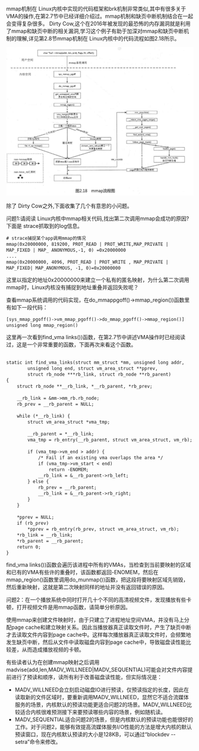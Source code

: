 mmap机制在 Linux内核中实现的代码框架和brk机制非常类似,其中有很多关于VMA的操作,在第2.7节中已经详细介绍过。mmap机制和缺页中断机制结合在一起会变得复杂很多。 Dirty Cow,这个在2016年被发现的最恐怖的内存漏洞就是利用了mmap和缺页中断的相关漏洞,学习这个例子有助于加深对mmap和缺页中断机制的理解,详见第2.8节mmap机制在 Linux内核中的代码流程如图2.18所示。

![mmap流程图](picture/mmap流程图.png)

除了 Dirty Cow之外,下面收集了几个有意思的小问题。

问题1:请阅读 Linux内核中mmap相关代码,找出第二次调用mmap会成功的原因? 下面是 strace抓取到的log信息。

```
# strace捕捉某个app调用mmap的情况 
mmap(0x20000000, 819200, PROT_READ | PROT_WRITE,MAP_PRIVATE | MAP_FIXED | MAP_ ANONYMOUS,-1, 0) =0x20000000 
....
mmap(0x20000000, 4096, PROT_READ | PROT_WRITE , MAP_PRIVATE | MAP_FIXED| MAP_ANONYMOUS, -1, 0)=0x20000000
```

这里以指定的地址0x20000000来建立一个私有的匿名映射，为什么第二次调用mmap时，Linux内核没有捕捉到地址重叠并返回失败呢？

查看mmap系统调用的代码实现，在do_mmappgoff()->mmap_region())函数里有如下一段代码：

```
[sys_mmap_pgoff()->vm_mmap_pgoff()->do_mmap_pgoff()->mmap_region()]
unsigned long mmap_region()
```

这里再一次看到find_vma links())函数，在第2.7节中讲述VMA操作时已经阅读过，这是一个非常重要的函数，下面再次来看这个函数。

```

static int find_vma_links(struct mm_struct *mm, unsigned long addr,
		unsigned long end, struct vm_area_struct **pprev,
		struct rb_node ***rb_link, struct rb_node **rb_parent)
{
	struct rb_node **__rb_link, *__rb_parent, *rb_prev;

	__rb_link = &mm->mm_rb.rb_node;
	rb_prev = __rb_parent = NULL;

	while (*__rb_link) {
		struct vm_area_struct *vma_tmp;

		__rb_parent = *__rb_link;
		vma_tmp = rb_entry(__rb_parent, struct vm_area_struct, vm_rb);

		if (vma_tmp->vm_end > addr) {
			/* Fail if an existing vma overlaps the area */
			if (vma_tmp->vm_start < end)
				return -ENOMEM;
			__rb_link = &__rb_parent->rb_left;
		} else {
			rb_prev = __rb_parent;
			__rb_link = &__rb_parent->rb_right;
		}
	}

	*pprev = NULL;
	if (rb_prev)
		*pprev = rb_entry(rb_prev, struct vm_area_struct, vm_rb);
	*rb_link = __rb_link;
	*rb_parent = __rb_parent;
	return 0;
}
```

find_vma links())函数会遍历该进程中所有的VMAs，当检查到当前要映射的区域和已有的VMA有些许的重叠时，该函数都返回-ENOMEM，然后在mmap_region()函数里调用do_munmap())函数，把这段将要映射区域先销毁，然后重新映射，这就是第二次映射同样的地址并没有返回错误的原因。

问题2：在一个播放系统中同时打开几十个不同的高清视频文件，发现播放有些卡顿，打开视频文件是用mmap函数，请简单分析原因。

使用mmap来创建文件映射时，由于只建立了进程地址空间VMA，并没有马上分配page cache和建立映射关系。因此当播放器真正读取文件时，产生了缺页中断才去读取文件内容到page cache中。这样每次播放器真正读取文件时，会频繁地发生缺页中断，然后从文件中读取磁盘内容到page cache中，导致磁盘读性能比较差，从而造成播放视频的卡顿。

有些读者认为在创建mmap映射之后调用madvise(add,len,MADV_WILLNEED|MADV_SEQUENTIAL)可能会对文件内容提前进行了预读和顺序，读所有利于改善磁盘读性能，但实际情况是：

- MADV_WILLNEED会立刻启动磁盘IO进行预读，仅预读指定的长度，因此在读取新的文件区域时，要重新调用MADV_WILLNEED，显然它不适合流媒体服务的场景，内核默认的预读功能更适合问题2的场景。MADV_WILLNEED比较适合内核很难预测接下来要预读哪些内容的场景，例如随机读。
- MADV_SEQUENTIAL适合问题2的场景，但是内核默认的预读功能也能很好的工作。对于问题2，能够有效提高流媒体服务I/O性能的方法是增大内核的默认预读窗口，现在内核默认预读的大小是128KB，可以通过“blockdev  --setra”命令来修改。

